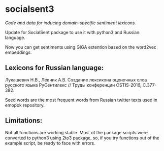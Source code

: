 # socialsent3

*Code and data for inducing domain-specific sentiment lexicons.*

Update for SocialSent package to use it with python3 and Russian language.

Now you can get sentiments using GIGA extention based on the word2vec embeddings. 

## Lexicons for Russian language:

Лукашевич Н.В., Левчик А.В. Создание лексикона оценочных слов русского языка РуСентилекс // Труды конференции OSTIS-2016, С.377-382.

Seed words are the most frequent words from Russian twitter texts used in emopok repository.

## Limitations:

Not all functions are working stable. Most of the package scripts were converted to python3 using 2to3 package, 
so, if you try functions out of the example script, be ready to face with errors.

